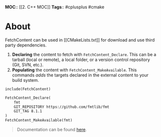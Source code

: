 **MOC**:: [[2. C++ MOC]]
**Tags**:: #cplusplus #cmake 

# About
FetchContent can be used in [[CMakeLists.txt]] for download and use third party dependencies.
1.  **Declaring** the content to fetch with `FetchContent_Declare`. This can be a tarball (local or remote), a local folder, or a version control repository (Git, SVN, etc.).
2.  **Populating** the content with `FetchContent_MakeAvailable`. This commands _adds_ the targets declared in the external content to your build system.
```txt
include(FetchContent)

FetchContent_Declare(
	fmt
	GIT_REPOSITORY https://github.com/fmtlib/fmt
	GIT_TAG 8.1.1
)
FetchContent_MakeAvailable(fmt)
```

> Documentation can be found [here](https://cmake.org/cmake/help/latest/module/FetchContent.html).

